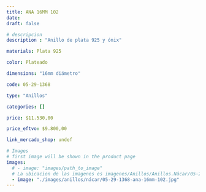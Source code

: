 ```yaml
---
title: ANA 16MM 102
date: 
draft: false

# descripcion
description : "Anillo de plata 925 y ónix"

materials: Plata 925

color: Plateado

dimensions: "16mm diámetro"

code: 05-29-1368

type: "Anillos"

categories: []

price: $11.530,00

price_eftvo: $9.800,00

link_mercado_shop: undef

# Images
# first image will be shown in the product page
images:
  # - image: "images/path_to_image"
  # La ubicacion de las imagenes es imagenes/Anillos/Anillos.Nácar/05-29-1368-ana-16mm-102
  - image: "./images/anillos/nácar/05-29-1368-ana-16mm-102.jpg"
---
```


